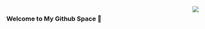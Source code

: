 <img align="right" src="https://github-readme-stats.vercel.app/api?username=highestop&show_icons=true&icon_color=805AD5&text_color=718096&bg_color=ffffff&hide_title=true" />

### Welcome to My Github Space 👋
